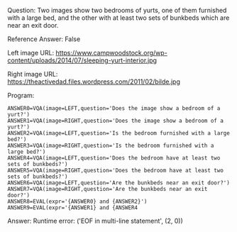 Question: Two images show two bedrooms of yurts, one of them furnished with a large bed, and the other with at least two sets of bunkbeds which are near an exit door.

Reference Answer: False

Left image URL: https://www.campwoodstock.org/wp-content/uploads/2014/07/sleeping-yurt-interior.jpg

Right image URL: https://theactivedad.files.wordpress.com/2011/02/bilde.jpg

Program:

```
ANSWER0=VQA(image=LEFT,question='Does the image show a bedroom of a yurt?')
ANSWER1=VQA(image=RIGHT,question='Does the image show a bedroom of a yurt?')
ANSWER2=VQA(image=LEFT,question='Is the bedroom furnished with a large bed?')
ANSWER3=VQA(image=RIGHT,question='Is the bedroom furnished with a large bed?')
ANSWER4=VQA(image=LEFT,question='Does the bedroom have at least two sets of bunkbeds?')
ANSWER5=VQA(image=RIGHT,question='Does the bedroom have at least two sets of bunkbeds?')
ANSWER6=VQA(image=LEFT,question='Are the bunkbeds near an exit door?')
ANSWER7=VQA(image=RIGHT,question='Are the bunkbeds near an exit door?')
ANSWER8=EVAL(expr='{ANSWER0} and {ANSWER2}')
ANSWER9=EVAL(expr='{ANSWER1} and {ANSWER4
```
Answer: Runtime error: ('EOF in multi-line statement', (2, 0))

